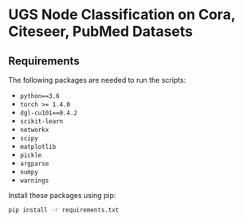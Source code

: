 # UGS Node Classification on Cora, Citeseer, PubMed Datasets

## Requirements
The following packages are needed to run the scripts:

- `python==3.6`
- `torch >= 1.4.0`
- `dgl-cu101==0.4.2`
- `scikit-learn`
- `networkx`
- `scipy`
- `matplotlib`
- `pickle`
- `argparse`
- `numpy`
- `warnings`

Install these packages using pip:

```bash
pip install -r requirements.txt

